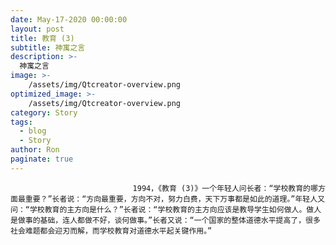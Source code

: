 ```yaml
---
date: May-17-2020 00:00:00
layout: post
title: 教育 (3)
subtitle: 神寓之言
description: >-
  神寓之言
image: >-
    /assets/img/Qtcreator-overview.png
optimized_image: >-
    /assets/img/Qtcreator-overview.png
category: Story
tags:
  - blog
  - Story
author: Ron
paginate: true
---
```


							　　1994，《教育 (3)》一个年轻人问长者：“学校教育的哪方面最重要？”长者说：“方向最重要，方向不对，努力白费，天下万事都是如此的道理。”年轻人又问：“学校教育的主方向是什么？”长者说：“学校教育的主方向应该是教导学生如何做人。做人是做事的基础，连人都做不好，谈何做事。”长者又说：“一个国家的整体道德水平提高了，很多社会难题都会迎刃而解，而学校教育对道德水平起关键作用。”
							
							
						